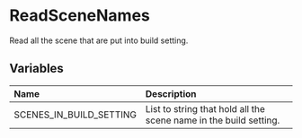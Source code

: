 # ReadSceneNames

Read all the scene that are put into build setting.

## Variables

| Name | Description |
|:---|:---|
| SCENES_IN_BUILD_SETTING | List to string that hold all the scene name in the build setting. |
